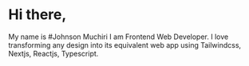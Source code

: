 # Hi there,
My name is #Johnson Muchiri
I am Frontend Web Developer. I love transforming any design into its equivalent web app using Tailwindcss, Nextjs, Reactjs, Typescript.
